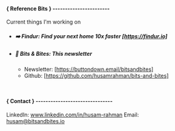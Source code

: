 #### \{ Reference Bits \} \-----------------------


Current things I'm working on

- ##### ➡️ **Findur:** Find your next home 10x faster  [https://findur.io]
- ##### 📧 **Bits & Bites**: This newsletter
    - Newsletter: [https://buttondown.email/bitsandbites]
    - Github: [https://github.com/husamrahman/bits-and-bites]

<br />

#### \{ Contact \} \-------------------------------

LinkedIn: www.linkedin.com/in/husam-rahman
Email: husam@bitsandbites.io